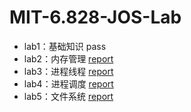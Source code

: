 # MIT-6.828-JOS-Lab

- lab1：基础知识 pass
- lab2：内存管理 [report](./lab2/report.md)
- lab3：进程线程 [report](./lab3/report.md)
- lab4：进程调度 [report](./lab4/report.md)
- lab5：文件系统 [report](./lab5/report.md)
